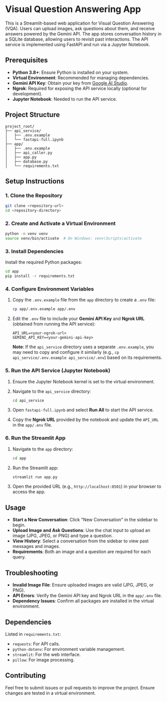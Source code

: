 # Visual Question Answering App

This is a Streamlit-based web application for Visual Question Answering (VQA). Users can upload images, ask questions about them, and receive answers powered by the Gemini API. The app stores conversation history in a SQLite database, allowing users to revisit past interactions. The API service is implemented using FastAPI and run via a Jupyter Notebook.

## Prerequisites

- **Python 3.8+**: Ensure Python is installed on your system.
- **Virtual Environment**: Recommended for managing dependencies.
- **Gemini API Key**: Obtain your key from [Google AI Studio](https://aistudio.google.com/app/apikey).
- **Ngrok**: Required for exposing the API service locally (optional for development).
- **Jupyter Notebook**: Needed to run the API service.

## Project Structure

```
project_root/
├── api_service/
│   ├── .env.example
│   └── fastapi-full.ipynb
├── app/
│   ├── .env.example
│   ├── api_caller.py
│   ├── app.py
│   ├── database.py
│   └── requirements.txt
```

## Setup Instructions

### 1. Clone the Repository

```bash
git clone <repository-url>
cd <repository-directory>
```

### 2. Create and Activate a Virtual Environment

```bash
python -m venv venv
source venv/bin/activate  # On Windows: venv\Scripts\activate
```

### 3. Install Dependencies

Install the required Python packages:

```bash
cd app
pip install -r requirements.txt
```

### 4. Configure Environment Variables

1. Copy the `.env.example` file from the `app` directory to create a `.env` file:

   ```bash
   cp app/.env.example app/.env
   ```

2. Edit the `.env` file to include your **Gemini API Key** and **Ngrok URL** (obtained from running the API service):

   ```env
   API_URL=<your-ngrok-url>
   GEMINI_API_KEY=<your-gemini-api-key>
   ```

   **Note**: If the `api_service` directory uses a separate `.env.example`, you may need to copy and configure it similarly (e.g., `cp api_service/.env.example api_service/.env`) based on its requirements.

### 5. Run the API Service (Jupyter Notebook)

1. Ensure the Jupyter Notebook kernel is set to the virtual environment.
2. Navigate to the `api_service` directory:

   ```bash
   cd api_service
   ```

3. Open `fastapi-full.ipynb` and select **Run All** to start the API service.
4. Copy the **Ngrok URL** provided by the notebook and update the `API_URL` in the `app/.env` file.

### 6. Run the Streamlit App

1. Navigate to the `app` directory:

   ```bash
   cd app
   ```

2. Run the Streamlit app:

   ```bash
   streamlit run app.py
   ```

3. Open the provided URL (e.g., `http://localhost:8501`) in your browser to access the app.

## Usage

- **Start a New Conversation**: Click "New Conversation" in the sidebar to begin.
- **Upload Image and Ask Questions**: Use the chat input to upload an image (JPG, JPEG, or PNG) and type a question.
- **View History**: Select a conversation from the sidebar to view past messages and images.
- **Requirements**: Both an image and a question are required for each query.

## Troubleshooting

- **Invalid Image File**: Ensure uploaded images are valid (JPG, JPEG, or PNG).
- **API Errors**: Verify the Gemini API key and Ngrok URL in the `app/.env` file.
- **Dependency Issues**: Confirm all packages are installed in the virtual environment.

## Dependencies

Listed in `requirements.txt`:

- `requests`: For API calls.
- `python-dotenv`: For environment variable management.
- `streamlit`: For the web interface.
- `pillow`: For image processing.

## Contributing

Feel free to submit issues or pull requests to improve the project. Ensure changes are tested in a virtual environment.

